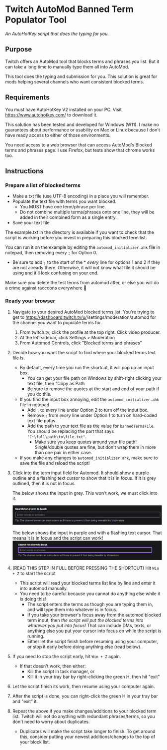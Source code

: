 # Twitch AutoMod Banned Term Populator Tool
_An AutoHotKey script that does the typing for you._
## Purpose
Twitch offers an AutoMod tool that blocks terms and phrases you list. 
But it can take a long time to manually type them all into AutoMod.

This tool does the typing and submission for you.
This solution is great for mods helping several channels who want consistent blocked terms.

## Requirements
You must have AutoHotKey V2 installed on your PC. Visit https://www.autohotkey.com/ to download it.

This solution has been tested and developed for Windows (W11). I make no guarantees about performance or usability on Mac or Linux because I don't have ready access to either of those environments.

You need access to a web browser that can access AutoMod's Blocked terms and phrases page. I use Firefox, but tests show that chrome works too.

## Instructions
### Prepare a list of blocked terms
- Make a txt file (use UTF-8 encoding) in a place you will remember.
- Populate the text file with terms you want blocked.
    - You MUST have one term/phrase per line.
    - Do not combine multiple terms/phrases onto one line, they will be added in their combined form as a single entry.
- Save your text file

The example.txt in the directory is available if you want to check that the script is working before you invest in preparing this blocked term list.

You can run it on the example by editing the `automod_initializer.ahk` file in notepad, then removing every `;` for Option 0. 
- Be sure to add `;` to the start of the * _every_ line for options 1 and 2 if they are not already there. Otherwise, it will not know what file it should be using and it'll look confusing on your end.

Make sure you delete the test terms from automod after, or else you will do a crime against raccoons everywhere 🦝
### Ready your browser
1. Navigate to your desired AutoMod blocked terms list. You're trying to get to https://dashboard.twitch.tv/u/<username>/settings/moderation/automod for the channel you want to populate terms for.
    1. From twitch.tv, click the profile at the top right. Click video producer.
    2. At the left sidebar, click Settings > Moderation
    3. From Automod Controls, click "Blocked terms and phrases"
2. Decide how you want the script to find where your blocked terms text file is.
    - By default, every time you run the shortcut, it will pop up an input box.
        - You can get your file path on Windows by shift-right clicking your text file, then "Copy as Path
        - Be sure to remove the quotes at the start and end of your path if you do this.
    - If you find the input box annoying, edit the `automod_initializer.ahk` file in notepad
        - Add `;` to _every_ line under Option 2 to turn off the input box.
        - Remove `;` from _every_ line under Option 1 to turn on hard-coded text file paths.
        - Add the path to your text file as the value for `bannedTermsFile`. You should be replacing the part that says `"C:\full\path\to\file.txt"`.
            - Make sure you keep quotes around your file path! Single/double quotes are fine, but don't wrap them in more than one pair in either case.
    - If you make any changes to `automod_initializer.ahk`, make sure to save the file and reload the script!
3. Click into the term input field for Automod. It should show a purple outline and a flashing text cursor to show that it is in focus. If it is grey outlined, then it is not in focus.

    The below shows the input in grey. This won't work, we must click into it.

    ![Automod's blocked term field input with a grey outline. The fact that it's grey means it is unfocused. We must click into it.](doc_assets/automod_term_field_inactive.png)

    The below shows the input in purple and with a flashing text cursor. That means it is in focus and the script can work!
![Automod's blocked term field input with a purple outline. The fact that it's purple means it is focused.](doc_assets/automod_term_field_active.png)
4. (READ THIS STEP IN FULL BEFORE PRESSING THE SHORTCUT) Hit `Win + Z` to start the script
    - This script will read your blocked terms list line by line and enter it into automod manually.
    - You need to be careful because you cannot do anything else while it is doing this!
        - The script enters the terms as though you are typing them in, and will type them into whatever is in focus.
        - If you take your browser's focus away from the automod blocked term input, then _the script will put the blocked terms into whatever you put into focus_! That can include DMs, texts, or anything else you put your cursor into focus on while the script is running.
        - Either let the script finish before resuming using your computer, or stop it early before doing anything else (read below).
5. If you need to stop the script early, hit `Win + Z` again.
    - If that doesn't work, then either:
        - Kill the script in task manager, or
        - Kill it in your tray bar by right-clicking the green H, then hit "exit"
6. Let the script finish its work, then resume using your computer again.
7. After the script is done, you can right-click the green H in your tray bar and "exit" it.
8. Repeat the above if you make changes/additions to your blocked term list. Twitch will not do anything with redundant phrases/terms, so you don't need to worry about duplicates.
    - Duplicates will make the script take longer to finish. To get around this, consider putting your newest additions/changes to the top of your block list.
